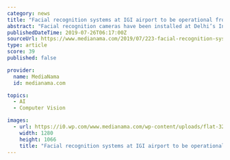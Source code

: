 ```yaml
---
category: news
title: "Facial recognition systems at IGI airport to be operational from next month: report"
abstract: "Facial recognition cameras have been installed at Delhi’s Indira Gandhi International airport, and are expected to be in use by next month, reports the Hindustan Times. The system will first be used on airport staff, and will be extended to flyers by the ..."
publishedDateTime: 2019-07-26T06:17:00Z
sourceUrl: https://www.medianama.com/2019/07/223-facial-recognition-systems-at-igi-airport-to-be-operational-from-next-month-report/
type: article
score: 39
published: false

provider:
  name: MediaNama
  id: medianama.com

topics:
  - AI
  - Computer Vision

images:
  - url: https://i0.wp.com/www.medianama.com/wp-content/uploads/flat-3252983_1280.png?fit=1280%2C1066&#038;ssl=1
    width: 1280
    height: 1066
    title: "Facial recognition systems at IGI airport to be operational from next month: report"
---
```

